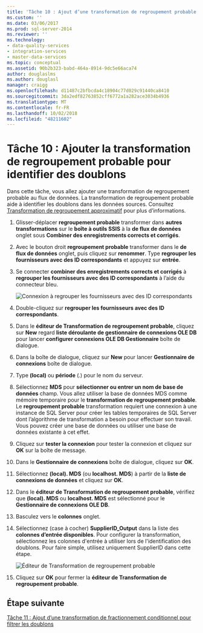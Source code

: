 ```yaml
---
title: 'Tâche 10 : Ajout d’une transformation de regroupement probable pour identifier les doublons | Microsoft Docs'
ms.custom: ''
ms.date: 03/06/2017
ms.prod: sql-server-2014
ms.reviewer: ''
ms.technology:
- data-quality-services
- integration-services
- master-data-services
ms.topic: conceptual
ms.assetid: 90b2b323-babd-464a-8914-9dc5e66aca74
author: douglaslms
ms.author: douglasl
manager: craigg
ms.openlocfilehash: d11487c2bfbcda4c18904c77d029c91440ca8410
ms.sourcegitcommit: 3da2edf82763852cff6772a1a282ace3034b4936
ms.translationtype: MT
ms.contentlocale: fr-FR
ms.lasthandoff: 10/02/2018
ms.locfileid: "48211602"
---
```

# <a name="task-10-adding-fuzzy-group-transform-to-identify-duplicates"></a>Tâche 10 : Ajouter la transformation de regroupement probable pour identifier des doublons
  Dans cette tâche, vous allez ajouter une transformation de regroupement probable au flux de données. La transformation de regroupement probable aide à identifier les doublons dans les données sources. Consultez [Transformation de regroupement approximatif](../integration-services/data-flow/transformations/fuzzy-grouping-transformation.md) pour plus d’informations.  
  
1.  Glisser-déplacer **regroupement probable** transformer dans **autres transformations** sur le **boîte à outils SSIS** à la **de flux de données** onglet sous  **Combiner des enregistrements corrects et corrigés**.  
  
2.  Avec le bouton droit **regroupement probable** transformer dans le **de flux de données** onglet, puis cliquez sur **renommer**. Type **regrouper les fournisseurs avec des ID correspondants** et appuyez sur **entrée**.  
  
3.  Se connecter **combiner des enregistrements corrects et corrigés** à **regrouper les fournisseurs avec des ID correspondants** à l’aide du connecteur bleu.  
  
     ![Connexion à regrouper les fournisseurs avec des ID correspondants](../../2014/tutorials/media/et-addingfgttoidentifyduplicates-01.jpg "connexion à regrouper les fournisseurs avec des ID correspondants")  
  
4.  Double-cliquez sur **regrouper les fournisseurs avec des ID correspondants**.  
  
5.  Dans le **éditeur de Transformation de regroupement probable**, cliquez sur **New** regard **liste déroulante de gestionnaire de connexions OLE DB** pour lancer **configurer connexions OLE DB Gestionnaire** boîte de dialogue.  
  
6.  Dans la boîte de dialogue, cliquez sur **New** pour lancer **Gestionnaire de connexions** boîte de dialogue.  
  
7.  Type **(local)** ou **période** (.) pour le nom du serveur.  
  
8.  Sélectionnez **MDS** pour **sélectionner ou entrer un nom de base de données** champ. Vous allez utiliser la base de données MDS comme mémoire temporaire pour le **transformation de regroupement probable**. Le **regroupement probable** transformation requiert une connexion à une instance de SQL Server pour créer les tables temporaires de SQL Server dont l’algorithme de transformation a besoin pour effectuer son travail. Vous pouvez créer une base de données ou utiliser une base de données existante à cet effet.  
  
9. Cliquez sur **tester la connexion** pour tester la connexion et cliquez sur **OK** sur la boîte de message.  
  
10. Dans le **Gestionnaire de connexions** boîte de dialogue, cliquez sur **OK**.  
  
11. Sélectionnez **(local). MDS** (ou **localhost. MDS**) à partir de la **liste de connexions de données** et cliquez sur **OK**.  
  
12. Dans le **éditeur de Transformation de regroupement probable**, vérifiez que **(local). MDS** ou **localhost. MDS** est sélectionné pour le **Gestionnaire de connexions OLE DB**.  
  
13. Basculez vers le **colonnes** onglet.  
  
14. Sélectionnez (case à cocher) **SupplierID_Output** dans la liste des **colonnes d’entrée disponibles**. Pour configurer la transformation, sélectionnez les colonnes d'entrée à utiliser lors de l'identification des doublons. Pour faire simple, utilisez uniquement SupplierID dans cette étape.  
  
     ![Éditeur de Transformation de regroupement probable](../../2014/tutorials/media/et-addingfgttoidentifyduplicates-02.jpg "éditeur de Transformation de regroupement probable")  
  
15. Cliquez sur **OK** pour fermer la **éditeur de Transformation de regroupement probable**.  
  
## <a name="next-step"></a>Étape suivante  
 [Tâche 11 : Ajout d’une transformation de fractionnement conditionnel pour filtrer les doublons](../../2014/tutorials/task-11-adding-conditional-split-transform-to-filter-duplicates.md)  
  
  

